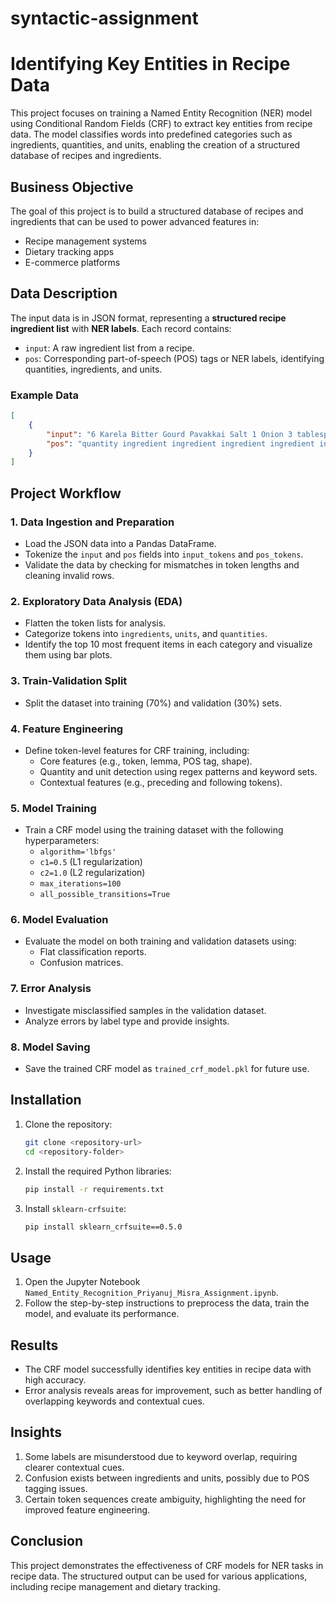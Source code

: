 # syntactic-assignment
# Identifying Key Entities in Recipe Data

This project focuses on training a Named Entity Recognition (NER) model using Conditional Random Fields (CRF) to extract key entities from recipe data. The model classifies words into predefined categories such as ingredients, quantities, and units, enabling the creation of a structured database of recipes and ingredients.

## Business Objective

The goal of this project is to build a structured database of recipes and ingredients that can be used to power advanced features in:
- Recipe management systems
- Dietary tracking apps
- E-commerce platforms

## Data Description

The input data is in JSON format, representing a **structured recipe ingredient list** with **NER labels**. Each record contains:
- `input`: A raw ingredient list from a recipe.
- `pos`: Corresponding part-of-speech (POS) tags or NER labels, identifying quantities, ingredients, and units.

### Example Data
```json
[
    {
        "input": "6 Karela Bitter Gourd Pavakkai Salt 1 Onion 3 tablespoon Gram flour besan 2 teaspoons Turmeric powder Haldi Red Chilli Cumin seeds Jeera Coriander Powder Dhania Amchur Dry Mango Sunflower Oil",
        "pos": "quantity ingredient ingredient ingredient ingredient ingredient quantity ingredient quantity unit ingredient ingredient ingredient quantity unit ingredient ingredient ingredient ingredient ingredient ingredient ingredient ingredient ingredient ingredient ingredient ingredient ingredient ingredient ingredient"
    }
]
```

## Project Workflow

### 1. Data Ingestion and Preparation
- Load the JSON data into a Pandas DataFrame.
- Tokenize the `input` and `pos` fields into `input_tokens` and `pos_tokens`.
- Validate the data by checking for mismatches in token lengths and cleaning invalid rows.

### 2. Exploratory Data Analysis (EDA)
- Flatten the token lists for analysis.
- Categorize tokens into `ingredients`, `units`, and `quantities`.
- Identify the top 10 most frequent items in each category and visualize them using bar plots.

### 3. Train-Validation Split
- Split the dataset into training (70%) and validation (30%) sets.

### 4. Feature Engineering
- Define token-level features for CRF training, including:
  - Core features (e.g., token, lemma, POS tag, shape).
  - Quantity and unit detection using regex patterns and keyword sets.
  - Contextual features (e.g., preceding and following tokens).

### 5. Model Training
- Train a CRF model using the training dataset with the following hyperparameters:
  - `algorithm='lbfgs'`
  - `c1=0.5` (L1 regularization)
  - `c2=1.0` (L2 regularization)
  - `max_iterations=100`
  - `all_possible_transitions=True`

### 6. Model Evaluation
- Evaluate the model on both training and validation datasets using:
  - Flat classification reports.
  - Confusion matrices.

### 7. Error Analysis
- Investigate misclassified samples in the validation dataset.
- Analyze errors by label type and provide insights.

### 8. Model Saving
- Save the trained CRF model as `trained_crf_model.pkl` for future use.

## Installation

1. Clone the repository:
   ```bash
   git clone <repository-url>
   cd <repository-folder>
   ```

2. Install the required Python libraries:
   ```bash
   pip install -r requirements.txt
   ```

3. Install `sklearn-crfsuite`:
   ```bash
   pip install sklearn_crfsuite==0.5.0
   ```

## Usage

1. Open the Jupyter Notebook `Named_Entity_Recognition_Priyanuj_Misra_Assignment.ipynb`.
2. Follow the step-by-step instructions to preprocess the data, train the model, and evaluate its performance.

## Results

- The CRF model successfully identifies key entities in recipe data with high accuracy.
- Error analysis reveals areas for improvement, such as better handling of overlapping keywords and contextual cues.

## Insights

1. Some labels are misunderstood due to keyword overlap, requiring clearer contextual cues.
2. Confusion exists between ingredients and units, possibly due to POS tagging issues.
3. Certain token sequences create ambiguity, highlighting the need for improved feature engineering.

## Conclusion

This project demonstrates the effectiveness of CRF models for NER tasks in recipe data. The structured output can be used for various applications, including recipe management and dietary tracking.


